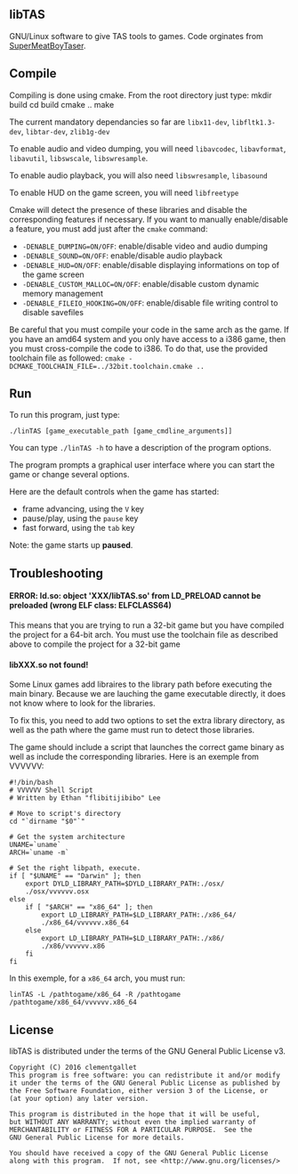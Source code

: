 ## libTAS

GNU/Linux software to give TAS tools to games. Code orginates from [SuperMeatBoyTaser](https://github.com/DeathlyDeep/SuperMeatBoyTaser).

## Compile

Compiling is done using cmake. From the root directory just type:
    mkdir build
    cd build
    cmake ..
    make

The current mandatory dependancies so far are `libx11-dev`, `libfltk1.3-dev`, `libtar-dev`, `zlib1g-dev`

To enable audio and video dumping, you will need `libavcodec`, `libavformat`, `libavutil`, `libswscale`, `libswresample`.

To enable audio playback, you will also need `libswresample`, `libasound`

To enable HUD on the game screen, you will need `libfreetype`

Cmake will detect the presence of these libraries and disable the corresponding features if necessary.
If you want to manually enable/disable a feature, you must add just after the `cmake` command:

- `-DENABLE_DUMPING=ON/OFF`: enable/disable video and audio dumping
- `-DENABLE_SOUND=ON/OFF`: enable/disable audio playback
- `-DENABLE_HUD=ON/OFF`: enable/disable displaying informations on top of the game screen
- `-DENABLE_CUSTOM_MALLOC=ON/OFF`: enable/disable custom dynamic memory management
- `-DENABLE_FILEIO_HOOKING=ON/OFF`: enable/disable file writing control to disable savefiles

Be careful that you must compile your code in the same arch as the game. If you have an amd64 system and you only have access to a i386 game, then you must cross-compile the code to i386. To do that, use the provided toolchain file as followed: `cmake -DCMAKE_TOOLCHAIN_FILE=../32bit.toolchain.cmake ..`

## Run

To run this program, just type:

    ./linTAS [game_executable_path [game_cmdline_arguments]]

You can type `./linTAS -h` to have a description of the program options.

The program prompts a graphical user interface where you can start the game or change several options.

Here are the default controls when the game has started:

- frame advancing, using the `V` key
- pause/play, using the `pause` key
- fast forward, using the `tab` key

Note: the game starts up **paused**.

## Troubleshooting

#### ERROR: ld.so: object 'XXX/libTAS.so' from LD_PRELOAD cannot be preloaded (wrong ELF class: ELFCLASS64)

This means that you are trying to run a 32-bit game but you have compiled the project for a 64-bit arch. You must use the toolchain file as described above to compile the project for a 32-bit game

#### libXXX.so not found!

Some Linux games add libraires to the library path before executing the main binary. Because we are lauching the game executable directly, it does not know where to look for the libraries.

To fix this, you need to add two options to set the extra library directory, as well as the path where the game must run to detect those libraries.

The game should include a script that launches the correct game binary as well as include the corresponding libraries. Here is an exemple from VVVVVV:

```
#!/bin/bash
# VVVVVV Shell Script
# Written by Ethan "flibitijibibo" Lee

# Move to script's directory
cd "`dirname "$0"`"

# Get the system architecture
UNAME=`uname`
ARCH=`uname -m`

# Set the right libpath, execute.
if [ "$UNAME" == "Darwin" ]; then
	export DYLD_LIBRARY_PATH=$DYLD_LIBRARY_PATH:./osx/
	./osx/vvvvvv.osx
else
	if [ "$ARCH" == "x86_64" ]; then
		export LD_LIBRARY_PATH=$LD_LIBRARY_PATH:./x86_64/
		./x86_64/vvvvvv.x86_64
	else
		export LD_LIBRARY_PATH=$LD_LIBRARY_PATH:./x86/
		./x86/vvvvvv.x86
	fi
fi
```

In this exemple, for a `x86_64` arch, you must run:

    linTAS -L /pathtogame/x86_64 -R /pathtogame /pathtogame/x86_64/vvvvvv.x86_64


## License

libTAS is distributed under the terms of the GNU General Public License v3.

    Copyright (C) 2016 clementgallet
    This program is free software: you can redistribute it and/or modify
    it under the terms of the GNU General Public License as published by
    the Free Software Foundation, either version 3 of the License, or
    (at your option) any later version.

    This program is distributed in the hope that it will be useful,
    but WITHOUT ANY WARRANTY; without even the implied warranty of
    MERCHANTABILITY or FITNESS FOR A PARTICULAR PURPOSE.  See the
    GNU General Public License for more details.

    You should have received a copy of the GNU General Public License
    along with this program.  If not, see <http://www.gnu.org/licenses/>
